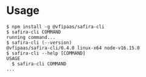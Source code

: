 <!-- order:2 -->
<!-- PLEASE! Don't edit this file, auto generated! -->

# Usage
<!-- usage -->
```sh-session
$ npm install -g @vfipaas/safira-cli
$ safira-cli COMMAND
running command...
$ safira-cli (--version)
@vfipaas/safira-cli/0.4.0 linux-x64 node-v16.15.0
$ safira-cli --help [COMMAND]
USAGE
  $ safira-cli COMMAND
...
```
<!-- usagestop -->